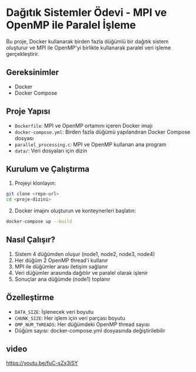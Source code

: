 # Dağıtık Sistemler Ödevi - MPI ve OpenMP ile Paralel İşleme

Bu proje, Docker kullanarak birden fazla düğümlü bir dağıtık sistem oluşturur ve MPI ile OpenMP'yi birlikte kullanarak paralel veri işleme gerçekleştirir.

## Gereksinimler

- Docker
- Docker Compose

## Proje Yapısı

- `Dockerfile`: MPI ve OpenMP ortamını içeren Docker imajı
- `docker-compose.yml`: Birden fazla düğümü yapılandıran Docker Compose dosyası
- `parallel_processing.c`: MPI ve OpenMP kullanan ana program
- `data/`: Veri dosyaları için dizin

## Kurulum ve Çalıştırma

1. Projeyi klonlayın:
```bash
git clone <repo-url>
cd <proje-dizini>
```

2. Docker imajını oluşturun ve konteynerleri başlatın:
```bash
docker-compose up --build
```

## Nasıl Çalışır?

1. Sistem 4 düğümden oluşur (node1, node2, node3, node4)
2. Her düğüm 2 OpenMP thread'i kullanır
3. MPI ile düğümler arası iletişim sağlanır
4. Veri düğümler arasında dağıtılır ve paralel olarak işlenir
5. Sonuçlar ana düğümde (node1) toplanır

## Özelleştirme

- `DATA_SIZE`: İşlenecek veri boyutu
- `CHUNK_SIZE`: Her işlem için veri parçası boyutu
- `OMP_NUM_THREADS`: Her düğümdeki OpenMP thread sayısı
- Düğüm sayısı: docker-compose.yml dosyasında değiştirilebilir

## video
https://youtu.be/fuC-sZx3iSY
